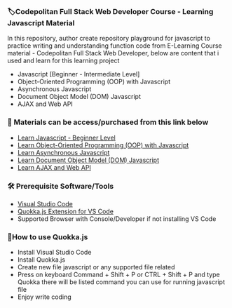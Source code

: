 ### 🏷️Codepolitan Full Stack Web Developer Course - Learning Javascript Material

In this repository, author create repository playground for javascript to practice writing and understanding function code from E-Learning Course material - Codepolitan Full Stack Web Developer, below are content that i used and learn for this learning project

- Javascript [Beginner - Intermediate Level]
- Object-Oriented Programming (OOP) with Javascript
- Asynchronous Javascript
- Document Object Model (DOM) Javascript
- AJAX and Web API

### 📒 Materials can be access/purchased from this link below
- [Learn Javascript - Beginner Level](https://www.codepolitan.com/course/intro/kelas-javascript/)
- [Learn Object-Oriented Programming (OOP) with Javascript](https://www.codepolitan.com/course/intro/belajar-konsep-oop-di-javascript/)
- [Learn Asynchronous Javascript](https://www.codepolitan.com/course/intro/belajar-javascript-asynchronous/)
- [Learn Document Object Model (DOM) Javascript](https://www.codepolitan.com/course/intro/belajar-javascript-dom/)
- [Learn AJAX and Web API](https://www.codepolitan.com/course/intro/belajar-ajax-dan-web-api/)

### 🛠️ Prerequisite Software/Tools
- [Visual Studio Code](https://code.visualstudio.com/download)
- [Quokka.js Extension for VS Code](https://marketplace.visualstudio.com/items?itemName=WallabyJs.quokka-vscode)
- Supported Browser with Console/Developer if not installing VS Code

### 📌How to use Quokka.js
- Install Visual Studio Code
- Install Quokka.js
- Create new file javascript or any supported file related
- Press on keyboard Command + Shift + P or CTRL + Shift + P and type Quokka there will be listed command you can use for running javascript file
- Enjoy write coding
